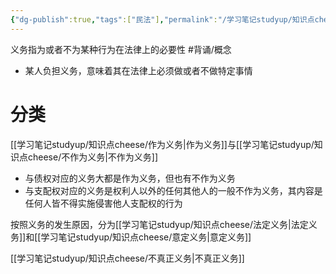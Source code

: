 ```yaml
---
{"dg-publish":true,"tags":["民法"],"permalink":"/学习笔记studyup/知识点cheese/民法义务/","dgPassFrontmatter":true,"created":"2024-07-16T09:44:59.631+08:00","updated":"2024-10-17T10:33:45.094+08:00"}
---
```


义务指为或者不为某种行为在法律上的必要性 #背诵/概念 
- 某人负担义务，意味着其在法律上必须做或者不做特定事情

# 分类 
[[学习笔记studyup/知识点cheese/作为义务\|作为义务]]与[[学习笔记studyup/知识点cheese/不作为义务\|不作为义务]]
- 与债权对应的义务大都是作为义务，但也有不作为义务
- 与支配权对应的义务是权利人以外的任何其他人的一般不作为义务，其内容是任何人皆不得实施侵害他人支配权的行为

按照义务的发生原因，分为[[学习笔记studyup/知识点cheese/法定义务\|法定义务]]和[[学习笔记studyup/知识点cheese/意定义务\|意定义务]]

[[学习笔记studyup/知识点cheese/不真正义务\|不真正义务]]
